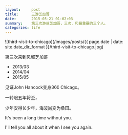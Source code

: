 ```yaml
---
layout:     post
title:      三游芝加哥
date:       2015-05-21 01:02:03
summary:    第三次游览芝加哥，三次，和最重要的三个人。
categories: life
---
```


![third-visit-to-chicago](/images/posts/{{ page.date | date: site.date_dir_format }}/third-visit-to-chicago.jpg)


第三次来到风城芝加哥 

* 2013/03
* 2014/04
* 2015/05

见证John Hancock变身360 Chicago。

一转眼五年将至，

少年安得长少年，海波尚变为桑田。

It's been a long time without you. 

I'll tell you all about it when I see you again.

